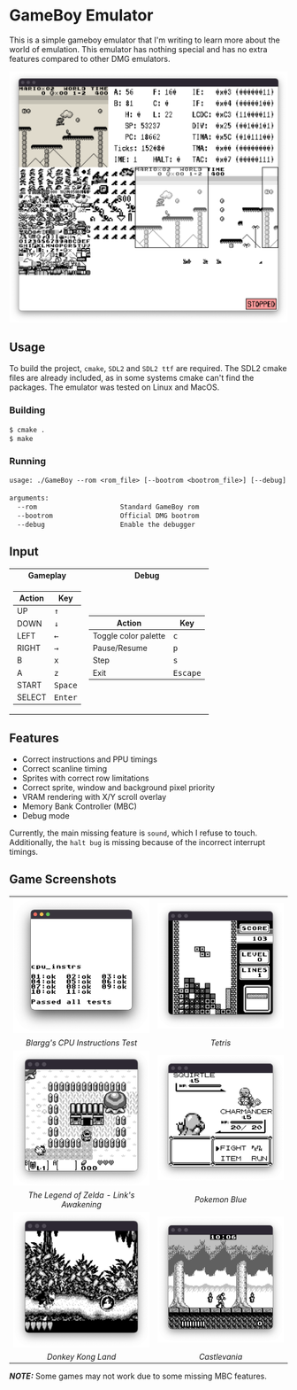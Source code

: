 # GameBoy Emulator

This is a simple gameboy emulator that I'm writing to learn more about the world of emulation. This emulator has nothing special and has no extra features compared to other DMG emulators.

<img src="screenshots/mario_debug.png" width="800">

## Usage
To build the project, `cmake`, `SDL2` and `SDL2 ttf` are required. The SDL2 cmake files are already included, as in some systems cmake can't find the packages. The emulator was tested on Linux and MacOS.

### Building
```
$ cmake .
$ make
```
    
### Running
```
usage: ./GameBoy --rom <rom_file> [--bootrom <bootrom_file>] [--debug]

arguments:
  --rom                     Standard GameBoy rom
  --bootrom                 Official DMG bootrom
  --debug                   Enable the debugger
```


## Input
<table>
<tr><th> Gameplay </th><th>Debug</th></tr>
<tr><td>

| Action | Key |
| --- | --- |
| UP | <kbd>↑</kbd> |
| DOWN | <kbd>↓</kbd> |
| LEFT | <kbd>←</kbd> |
| RIGHT | <kbd>→</kbd> |
| B | <kbd>x</kbd> |
| A | <kbd>z</kbd> |
| START | <kbd>Space</kbd> |
| SELECT | <kbd>Enter</kbd> |
</td><td>

| Action | Key |
| --- | --- |
| Toggle color palette | <kbd>c</kbd> |
| Pause/Resume | <kbd>p</kbd> |
| Step | <kbd>s</kbd> |
| Exit | <kbd>Escape</kbd> |

</td></tr> </table>


## Features

- Correct instructions and PPU timings
- Correct scanline timing
- Sprites with correct row limitations
- Correct sprite, window and background pixel priority
- VRAM rendering with X/Y scroll overlay
- Memory Bank Controller (MBC)
- Debug mode

Currently, the main missing feature is `sound`, which I refuse to touch. Additionally, the `halt bug` is missing because of the incorrect interrupt timings.

## Game Screenshots


|   |   |
|:---:|:---:|
| ![space-1.jpg](screenshots/cpu_instr.png) |  ![space-1.jpg](screenshots/tetris.png) | 
| *Blargg's CPU Instructions Test* | *Tetris* |
| ![space-1.jpg](screenshots/zelda.png) |  ![space-1.jpg](screenshots/pokemon_blue.png) | 
| *The Legend of Zelda - Link's Awakening* |*Pokemon Blue* |
| ![space-1.jpg](screenshots/dk.png) |  ![space-1.jpg](screenshots/castlevania.png) | 
| *Donkey Kong Land* |*Castlevania* |



**_NOTE:_**  Some games may not work due to some missing MBC features.